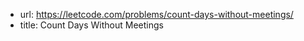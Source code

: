 - url: https://leetcode.com/problems/count-days-without-meetings/
- title: Count Days Without Meetings
